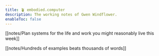 ```yaml
---
title: 🪴 embodied.computer
description: The working notes of Gwen Windflower.
enableToc: false
---
```


[[notes/Plan systems for the life and work you might reasonably live this week]]

[[notes/Hundreds of examples beats thousands of words]]
